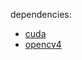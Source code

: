 dependencies:
- [cuda](https://developer.nvidia.com/cuda-toolkit)
- [opencv4](https://opencv.org/releases/)